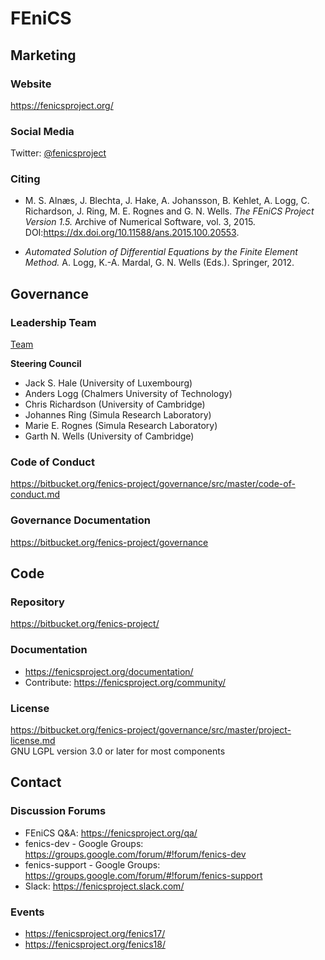 # FEniCS

## Marketing

### Website
<https://fenicsproject.org/>

### Social Media
Twitter: [@fenicsproject](https://twitter.com/fenicsproject)

### Citing

* M. S. Alnæs, J. Blechta, J. Hake, A. Johansson, B. Kehlet, A. Logg, C. Richardson, J. Ring, M. E. Rognes and G. N. Wells. _The FEniCS Project Version 1.5._ Archive of Numerical Software, vol. 3, 2015. DOI:https://dx.doi.org/10.11588/ans.2015.100.20553.

* _Automated Solution of Differential Equations by the Finite Element Method._ A. Logg, K.-A. Mardal, G. N. Wells (Eds.). Springer, 2012.

## Governance

### Leadership Team

[Team](https://bitbucket.org/fenics-project/governance/src/master/people.md)

**Steering Council**
- Jack S. Hale (University of Luxembourg)
- Anders Logg (Chalmers University of Technology)
- Chris Richardson (University of Cambridge)
- Johannes Ring (Simula Research Laboratory)
- Marie E. Rognes (Simula Research Laboratory)
- Garth N. Wells (University of Cambridge)

### Code of Conduct
https://bitbucket.org/fenics-project/governance/src/master/code-of-conduct.md

### Governance Documentation
https://bitbucket.org/fenics-project/governance

## Code

### Repository
https://bitbucket.org/fenics-project/

### Documentation
* https://fenicsproject.org/documentation/
* Contribute: https://fenicsproject.org/community/

### License
https://bitbucket.org/fenics-project/governance/src/master/project-license.md  
GNU LGPL version 3.0 or later for most components

## Contact

### Discussion Forums
- FEniCS Q&A: https://fenicsproject.org/qa/
- fenics-dev - Google Groups: https://groups.google.com/forum/#!forum/fenics-dev
- fenics-support - Google Groups: https://groups.google.com/forum/#!forum/fenics-support
- Slack: https://fenicsproject.slack.com/

### Events
- https://fenicsproject.org/fenics17/
- https://fenicsproject.org/fenics18/
